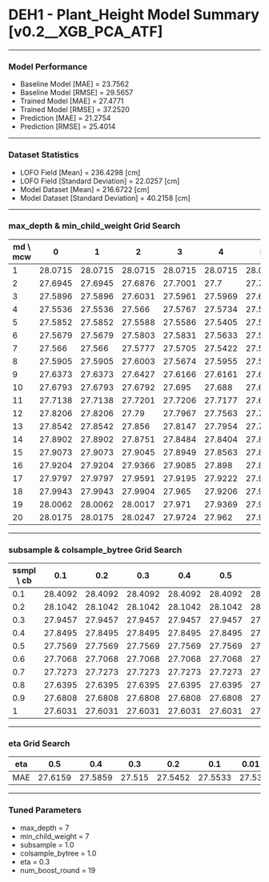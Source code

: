# DEH1 - Plant_Height Model Summary [v0.2__XGB_PCA_ATF]

***

### Model Performance

- Baseline Model [MAE] = 23.7562
- Baseline Model [RMSE] = 29.5657
- Trained Model [MAE] = 27.4771
- Trained Model [RMSE] = 37.2520
- Prediction [MAE] = 21.2754
- Prediction [RMSE] = 25.4014
***

### Dataset Statistics

- LOFO Field [Mean] = 236.4298 [cm]
- LOFO Field [Standard Deviation] = 22.0257 [cm]
- Model Dataset [Mean] = 216.6722 [cm]
- Model Dataset [Standard Deviation] = 40.2158 [cm]
***

### max_depth & min_child_weight Grid Search

|   md \ mcw |       0 |       1 |       2 |       3 |       4 |       5 |       6 |       7 |       8 |       9 |      10 |      11 |      12 |      13 |      14 |      15 |      16 |      17 |      18 |      19 |      20 |
|------------|---------|---------|---------|---------|---------|---------|---------|---------|---------|---------|---------|---------|---------|---------|---------|---------|---------|---------|---------|---------|---------|
|          1 | 28.0715 | 28.0715 | 28.0715 | 28.0715 | 28.0715 | 28.0715 | 28.0964 | 28.0964 | 28.0579 | 28.1341 | 28.1341 | 28.1341 | 28.1341 | 28.1341 | 28.1341 | 28.1341 | 28.0711 | 28.0711 | 28.0979 | 28.0678 | 28.0678 |
|          2 | 27.6945 | 27.6945 | 27.6876 | 27.7001 | 27.7    | 27.7064 | 27.6973 | 27.7003 | 27.6542 | 27.6568 | 27.7049 | 27.6597 | 27.7995 | 27.743  | 27.7167 | 27.7382 | 27.7143 | 27.7196 | 27.7236 | 27.6815 | 27.7262 |
|          3 | 27.5896 | 27.5896 | 27.6031 | 27.5961 | 27.5969 | 27.603  | 27.6492 | 27.6017 | 27.6071 | 27.6111 | 27.6778 | 27.6066 | 27.6481 | 27.6339 | 27.6508 | 27.641  | 27.5923 | 27.6679 | 27.6583 | 27.6542 | 27.6676 |
|          4 | 27.5536 | 27.5536 | 27.566  | 27.5767 | 27.5734 | 27.5555 | 27.584  | 27.5823 | 27.5949 | 27.6126 | 27.6038 | 27.5799 | 27.6044 | 27.6299 | 27.6163 | 27.5458 | 27.5895 | 27.6437 | 27.6216 | 27.6174 | 27.6154 |
|          5 | 27.5852 | 27.5852 | 27.5588 | 27.5586 | 27.5405 | 27.5344 | 27.5484 | 27.6212 | 27.5921 | 27.5501 | 27.5864 | 27.6201 | 27.6241 | 27.6256 | 27.6285 | 27.6252 | 27.657  | 27.6504 | 27.6374 | 27.6118 | 27.6124 |
|          6 | 27.5679 | 27.5679 | 27.5803 | 27.5831 | 27.5633 | 27.537  | 27.5634 | 27.5758 | 27.5384 | 27.5809 | 27.5263 | 27.5556 | 27.5801 | 27.5525 | 27.5791 | 27.5914 | 27.6079 | 27.6153 | 27.5814 | 27.6042 | 27.5895 |
|          7 | 27.566  | 27.566  | 27.5777 | 27.5705 | 27.5422 | 27.5247 | 27.556  | 27.515  | 27.538  | 27.5847 | 27.5742 | 27.6002 | 27.5723 | 27.6404 | 27.6145 | 27.5874 | 27.5847 | 27.5895 | 27.6061 | 27.6037 | 27.5899 |
|          8 | 27.5905 | 27.5905 | 27.6003 | 27.5674 | 27.5955 | 27.5564 | 27.5522 | 27.5749 | 27.5931 | 27.5837 | 27.6211 | 27.5762 | 27.5929 | 27.5851 | 27.5877 | 27.6334 | 27.5938 | 27.5594 | 27.5895 | 27.6078 | 27.6093 |
|          9 | 27.6373 | 27.6373 | 27.6427 | 27.6166 | 27.6161 | 27.6073 | 27.6202 | 27.6172 | 27.6247 | 27.6093 | 27.6279 | 27.6043 | 27.6429 | 27.6224 | 27.6215 | 27.5946 | 27.5806 | 27.5656 | 27.5773 | 27.6139 | 27.5869 |
|         10 | 27.6793 | 27.6793 | 27.6792 | 27.695  | 27.688  | 27.6324 | 27.6398 | 27.6536 | 27.6922 | 27.6462 | 27.6355 | 27.631  | 27.6241 | 27.6411 | 27.6031 | 27.6236 | 27.6096 | 27.621  | 27.6343 | 27.6159 | 27.6153 |
|         11 | 27.7138 | 27.7138 | 27.7201 | 27.7206 | 27.7177 | 27.6946 | 27.689  | 27.7099 | 27.7012 | 27.6784 | 27.6901 | 27.6726 | 27.6652 | 27.646  | 27.6709 | 27.6473 | 27.6435 | 27.6553 | 27.6302 | 27.6278 | 27.6304 |
|         12 | 27.8206 | 27.8206 | 27.79   | 27.7967 | 27.7563 | 27.7486 | 27.7214 | 27.7693 | 27.7737 | 27.7114 | 27.7073 | 27.7105 | 27.6896 | 27.6932 | 27.6868 | 27.6389 | 27.6329 | 27.6774 | 27.6409 | 27.6845 | 27.6506 |
|         13 | 27.8542 | 27.8542 | 27.856  | 27.8147 | 27.7954 | 27.7687 | 27.7767 | 27.7907 | 27.7705 | 27.7687 | 27.7413 | 27.7317 | 27.7127 | 27.7051 | 27.7045 | 27.6946 | 27.6786 | 27.6878 | 27.6545 | 27.6761 | 27.661  |
|         14 | 27.8902 | 27.8902 | 27.8751 | 27.8484 | 27.8404 | 27.8255 | 27.8125 | 27.81   | 27.814  | 27.7757 | 27.7604 | 27.765  | 27.7255 | 27.7162 | 27.7129 | 27.7241 | 27.717  | 27.7099 | 27.7126 | 27.701  | 27.6881 |
|         15 | 27.9073 | 27.9073 | 27.9045 | 27.8949 | 27.8563 | 27.8385 | 27.8413 | 27.821  | 27.862  | 27.8316 | 27.8015 | 27.7702 | 27.7719 | 27.7554 | 27.7555 | 27.7318 | 27.7082 | 27.7213 | 27.6946 | 27.7064 | 27.7099 |
|         16 | 27.9204 | 27.9204 | 27.9366 | 27.9085 | 27.898  | 27.8813 | 27.8683 | 27.8638 | 27.8712 | 27.8465 | 27.8224 | 27.7851 | 27.7992 | 27.7685 | 27.7487 | 27.7392 | 27.7197 | 27.7312 | 27.6969 | 27.7052 | 27.7237 |
|         17 | 27.9797 | 27.9797 | 27.9591 | 27.9195 | 27.9222 | 27.9034 | 27.8887 | 27.8869 | 27.8696 | 27.84   | 27.8216 | 27.8202 | 27.8103 | 27.7941 | 27.7696 | 27.7412 | 27.7476 | 27.7493 | 27.7635 | 27.721  | 27.7131 |
|         18 | 27.9943 | 27.9943 | 27.9904 | 27.965  | 27.9206 | 27.9083 | 27.907  | 27.9015 | 27.8932 | 27.8433 | 27.8421 | 27.8243 | 27.8103 | 27.7912 | 27.7579 | 27.7418 | 27.7628 | 27.7418 | 27.7514 | 27.7633 | 27.7389 |
|         19 | 28.0062 | 28.0062 | 28.0017 | 27.971  | 27.9369 | 27.9223 | 27.9152 | 27.9032 | 27.9048 | 27.8649 | 27.8574 | 27.8427 | 27.8125 | 27.7882 | 27.7699 | 27.772  | 27.7771 | 27.7529 | 27.7574 | 27.7468 | 27.7478 |
|         20 | 28.0175 | 28.0175 | 28.0247 | 27.9724 | 27.962  | 27.9418 | 27.9182 | 27.9064 | 27.918  | 27.8796 | 27.8645 | 27.866  | 27.8102 | 27.8204 | 27.809  | 27.7923 | 27.7723 | 27.7627 | 27.7731 | 27.7711 | 27.7596 |

***

### subsample & colsample_bytree Grid Search

|   ssmpl \ cb |     0.1 |     0.2 |     0.3 |     0.4 |     0.5 |     0.6 |     0.7 |     0.8 |     0.9 |     1.0 |
|--------------|---------|---------|---------|---------|---------|---------|---------|---------|---------|---------|
|          0.1 | 28.4092 | 28.4092 | 28.4092 | 28.4092 | 28.4092 | 28.4092 | 28.4092 | 28.4092 | 28.4092 | 28.7169 |
|          0.2 | 28.1042 | 28.1042 | 28.1042 | 28.1042 | 28.1042 | 28.1042 | 28.1042 | 28.1042 | 28.1042 | 28.1716 |
|          0.3 | 27.9457 | 27.9457 | 27.9457 | 27.9457 | 27.9457 | 27.9457 | 27.9457 | 27.9457 | 27.9457 | 27.9351 |
|          0.4 | 27.8495 | 27.8495 | 27.8495 | 27.8495 | 27.8495 | 27.8495 | 27.8495 | 27.8495 | 27.8495 | 27.7677 |
|          0.5 | 27.7569 | 27.7569 | 27.7569 | 27.7569 | 27.7569 | 27.7569 | 27.7569 | 27.7569 | 27.7569 | 27.78   |
|          0.6 | 27.7068 | 27.7068 | 27.7068 | 27.7068 | 27.7068 | 27.7068 | 27.7068 | 27.7068 | 27.7068 | 27.6882 |
|          0.7 | 27.7273 | 27.7273 | 27.7273 | 27.7273 | 27.7273 | 27.7273 | 27.7273 | 27.7273 | 27.7273 | 27.6781 |
|          0.8 | 27.6395 | 27.6395 | 27.6395 | 27.6395 | 27.6395 | 27.6395 | 27.6395 | 27.6395 | 27.6395 | 27.6284 |
|          0.9 | 27.6808 | 27.6808 | 27.6808 | 27.6808 | 27.6808 | 27.6808 | 27.6808 | 27.6808 | 27.6808 | 27.6021 |
|          1   | 27.6031 | 27.6031 | 27.6031 | 27.6031 | 27.6031 | 27.6031 | 27.6031 | 27.6031 | 27.6031 | 27.515  |

***

### eta Grid Search

| eta   |     0.5 |     0.4 |    0.3 |     0.2 |     0.1 |   0.01 |   0.001 |
|-------|---------|---------|--------|---------|---------|--------|---------|
| MAE   | 27.6159 | 27.5859 | 27.515 | 27.5452 | 27.5533 |  27.53 | 82.8141 |

***

### Tuned Parameters

- max_depth = 7
- min_child_weight = 7
- subsample = 1.0
- colsample_bytree = 1.0
- eta = 0.3
- num_boost_round = 19
